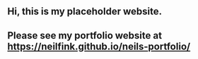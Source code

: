 ## Hi, this is my placeholder website.

## Please see my portfolio website at https://neilfink.github.io/neils-portfolio/
